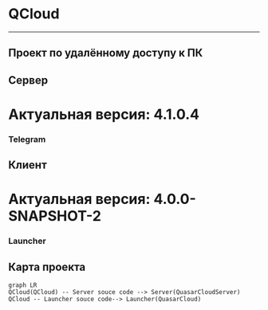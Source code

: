 # QCloud
****
## Проект по удалённому доступу к ПК

## Сервер

# Актуальная версия: 4.1.0.4

### Telegram

## Клиент

# Актуальная версия: 4.0.0-SNAPSHOT-2

### Launcher

## Карта проекта
```mermaid
graph LR
QCloud(QCloud) -- Server souce code --> Server(QuasarCloudServer)
QCloud -- Launcher souce code--> Launcher(QuasarCloud)
```
